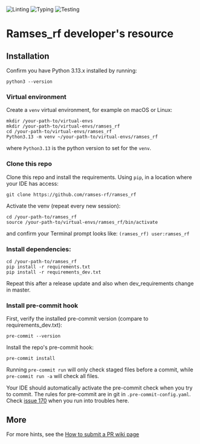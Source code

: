 ![Linting](https://github.com/ramses-rf/ramses_rf/actions/workflows/check-lint.yml/badge.svg)
![Typing](https://github.com/ramses-rf/ramses_rf/actions/workflows/check-type.yml/badge.svg)
![Testing](https://github.com/ramses-rf/ramses_rf/actions/workflows/check-test.yml/badge.svg)

# Ramses_rf developer's resource

## Installation

Confirm you have Python 3.13.x installed by running:
```
python3 --version
```

### Virtual environment

Create a `venv` virtual environment, for example on macOS or Linux:
```
mkdir /your-path-to/virtual-envs
mkdir /your-path-to/virtual-envs/ramses_rf
cd /your-path-to/virtual-envs/ramses_rf
Python3.13 -m venv ~/your-path-to/virtual-envs/ramses_rf
```
where `Python3.13` is the python version to set for the `venv`.

### Clone this repo

Clone this repo and install the requirements.
Using `pip`, in a location where your IDE has access:
```
git clone https://github.com/ramses-rf/ramses_rf
```

Activate the venv (repeat every new session):
```
cd /your-path-to/ramses_rf
source /your-path-to/virtual-envs/ramses_rf/bin/activate
```
and confirm your Terminal prompt looks like:
`(ramses_rf) user:ramses_rf`

### Install dependencies:
```
cd /your-path-to/ramses_rf
pip install -r requirements.txt
pip install -r requirements_dev.txt
```

Repeat this after a release update and also when dev_requirements change in master.

### Install pre-commit hook
First, verify the installed pre-commit version (compare to requirements_dev.txt):
```
pre-commit --version
```

Install the repo's pre-commit hook:
```
pre-commit install
```

Running `pre-commit run` will only check staged files before a commit, while
`pre-commit run -a` will check all files.

Your IDE should automatically activate the pre-commit check when you try to commit.
The rules for pre-commit are in git in `.pre-commit-config.yaml`.
Check [issue 170](https://github.com/ramses-rf/ramses_rf/issues/170) when you run into troubles here.

## More
For more hints, see the [How to submit a PR wiki page](https://github.com/ramses-rf/ramses_cc/wiki/7.-How-to-submit-a-PR)
